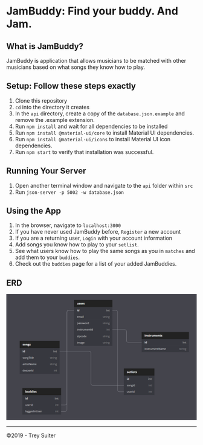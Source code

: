 # JamBuddy: Find your buddy. And Jam.

## What is JamBuddy?

JamBuddy is application that allows musicians to be matched with other musicians based on what songs they know how to play.

## Setup: Follow these steps exactly

1. Clone this repository
1. `cd` into the directory it creates
1. In the `api` directory, create a copy of the `database.json.example` and remove the .example extension.
1. Run `npm install` and wait for all dependencies to be installed
1. Run `npm install @material-ui/core` to install Material UI dependencies.
1. Run `npm install @material-ui/icons` to install Material UI icon dependencies.
1. Run `npm start` to verify that installation was successful.

## Running Your Server

1. Open another terminal window and navigate to the `api` folder within `src`
1. Run `json-server -p 5002 -w database.json`

## Using the App

1. In the browser, navigate to `localhost:3000`
1. If you have never used JamBuddy before, `Register` a new account
1. If you are a returning user, `Login` with your account information
1. Add songs you know how to play to your `setlist`. 
1. See what users know how to play the same songs as you in `matches` and add them to your `buddies`.
1. Check out the `buddies` page for a list of your added JamBuddies.


## ERD
![nutshell features](./JamBuddyERD.png)

---
&copy;2019 - Trey Suiter